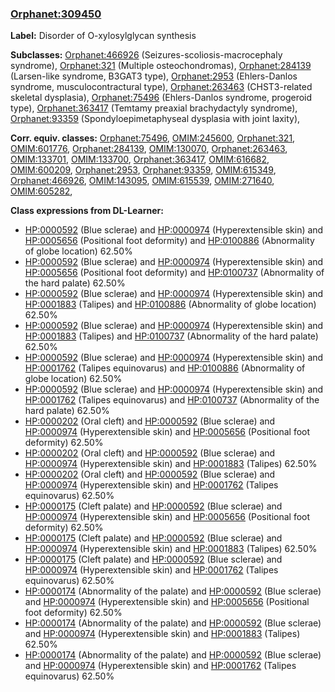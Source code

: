 
### [Orphanet:309450](http://www.orpha.net/ORDO/Orphanet_309450)
**Label:** Disorder of O-xylosylglycan synthesis

**Subclasses:** [Orphanet:466926](http://www.orpha.net/ORDO/Orphanet_466926) (Seizures-scoliosis-macrocephaly syndrome), [Orphanet:321](http://www.orpha.net/ORDO/Orphanet_321) (Multiple osteochondromas), [Orphanet:284139](http://www.orpha.net/ORDO/Orphanet_284139) (Larsen-like syndrome, B3GAT3 type), [Orphanet:2953](http://www.orpha.net/ORDO/Orphanet_2953) (Ehlers-Danlos syndrome, musculocontractural type), [Orphanet:263463](http://www.orpha.net/ORDO/Orphanet_263463) (CHST3-related skeletal dysplasia), [Orphanet:75496](http://www.orpha.net/ORDO/Orphanet_75496) (Ehlers-Danlos syndrome, progeroid type), [Orphanet:363417](http://www.orpha.net/ORDO/Orphanet_363417) (Temtamy preaxial brachydactyly syndrome), [Orphanet:93359](http://www.orpha.net/ORDO/Orphanet_93359) (Spondyloepimetaphyseal dysplasia with joint laxity), 

**Corr. equiv. classes:** [Orphanet:75496](http://www.orpha.net/ORDO/Orphanet_75496), [OMIM:245600](http://purl.obolibrary.org/obo/OMIM_245600), [Orphanet:321](http://www.orpha.net/ORDO/Orphanet_321), [OMIM:601776](http://purl.obolibrary.org/obo/OMIM_601776), [Orphanet:284139](http://www.orpha.net/ORDO/Orphanet_284139), [OMIM:130070](http://purl.obolibrary.org/obo/OMIM_130070), [Orphanet:263463](http://www.orpha.net/ORDO/Orphanet_263463), [OMIM:133701](http://purl.obolibrary.org/obo/OMIM_133701), [OMIM:133700](http://purl.obolibrary.org/obo/OMIM_133700), [Orphanet:363417](http://www.orpha.net/ORDO/Orphanet_363417), [OMIM:616682](http://purl.obolibrary.org/obo/OMIM_616682), [OMIM:600209](http://purl.obolibrary.org/obo/OMIM_600209), [Orphanet:2953](http://www.orpha.net/ORDO/Orphanet_2953), [Orphanet:93359](http://www.orpha.net/ORDO/Orphanet_93359), [OMIM:615349](http://purl.obolibrary.org/obo/OMIM_615349), [Orphanet:466926](http://www.orpha.net/ORDO/Orphanet_466926), [OMIM:143095](http://purl.obolibrary.org/obo/OMIM_143095), [OMIM:615539](http://purl.obolibrary.org/obo/OMIM_615539), [OMIM:271640](http://purl.obolibrary.org/obo/OMIM_271640), [OMIM:605282](http://purl.obolibrary.org/obo/OMIM_605282), 

**Class expressions from DL-Learner:**

- [HP:0000592](http://purl.obolibrary.org/obo/HP_0000592) (Blue sclerae) and [HP:0000974](http://purl.obolibrary.org/obo/HP_0000974) (Hyperextensible skin) and [HP:0005656](http://purl.obolibrary.org/obo/HP_0005656) (Positional foot deformity) and [HP:0100886](http://purl.obolibrary.org/obo/HP_0100886) (Abnormality of globe location) 62.50%
- [HP:0000592](http://purl.obolibrary.org/obo/HP_0000592) (Blue sclerae) and [HP:0000974](http://purl.obolibrary.org/obo/HP_0000974) (Hyperextensible skin) and [HP:0005656](http://purl.obolibrary.org/obo/HP_0005656) (Positional foot deformity) and [HP:0100737](http://purl.obolibrary.org/obo/HP_0100737) (Abnormality of the hard palate) 62.50%
- [HP:0000592](http://purl.obolibrary.org/obo/HP_0000592) (Blue sclerae) and [HP:0000974](http://purl.obolibrary.org/obo/HP_0000974) (Hyperextensible skin) and [HP:0001883](http://purl.obolibrary.org/obo/HP_0001883) (Talipes) and [HP:0100886](http://purl.obolibrary.org/obo/HP_0100886) (Abnormality of globe location) 62.50%
- [HP:0000592](http://purl.obolibrary.org/obo/HP_0000592) (Blue sclerae) and [HP:0000974](http://purl.obolibrary.org/obo/HP_0000974) (Hyperextensible skin) and [HP:0001883](http://purl.obolibrary.org/obo/HP_0001883) (Talipes) and [HP:0100737](http://purl.obolibrary.org/obo/HP_0100737) (Abnormality of the hard palate) 62.50%
- [HP:0000592](http://purl.obolibrary.org/obo/HP_0000592) (Blue sclerae) and [HP:0000974](http://purl.obolibrary.org/obo/HP_0000974) (Hyperextensible skin) and [HP:0001762](http://purl.obolibrary.org/obo/HP_0001762) (Talipes equinovarus) and [HP:0100886](http://purl.obolibrary.org/obo/HP_0100886) (Abnormality of globe location) 62.50%
- [HP:0000592](http://purl.obolibrary.org/obo/HP_0000592) (Blue sclerae) and [HP:0000974](http://purl.obolibrary.org/obo/HP_0000974) (Hyperextensible skin) and [HP:0001762](http://purl.obolibrary.org/obo/HP_0001762) (Talipes equinovarus) and [HP:0100737](http://purl.obolibrary.org/obo/HP_0100737) (Abnormality of the hard palate) 62.50%
- [HP:0000202](http://purl.obolibrary.org/obo/HP_0000202) (Oral cleft) and [HP:0000592](http://purl.obolibrary.org/obo/HP_0000592) (Blue sclerae) and [HP:0000974](http://purl.obolibrary.org/obo/HP_0000974) (Hyperextensible skin) and [HP:0005656](http://purl.obolibrary.org/obo/HP_0005656) (Positional foot deformity) 62.50%
- [HP:0000202](http://purl.obolibrary.org/obo/HP_0000202) (Oral cleft) and [HP:0000592](http://purl.obolibrary.org/obo/HP_0000592) (Blue sclerae) and [HP:0000974](http://purl.obolibrary.org/obo/HP_0000974) (Hyperextensible skin) and [HP:0001883](http://purl.obolibrary.org/obo/HP_0001883) (Talipes) 62.50%
- [HP:0000202](http://purl.obolibrary.org/obo/HP_0000202) (Oral cleft) and [HP:0000592](http://purl.obolibrary.org/obo/HP_0000592) (Blue sclerae) and [HP:0000974](http://purl.obolibrary.org/obo/HP_0000974) (Hyperextensible skin) and [HP:0001762](http://purl.obolibrary.org/obo/HP_0001762) (Talipes equinovarus) 62.50%
- [HP:0000175](http://purl.obolibrary.org/obo/HP_0000175) (Cleft palate) and [HP:0000592](http://purl.obolibrary.org/obo/HP_0000592) (Blue sclerae) and [HP:0000974](http://purl.obolibrary.org/obo/HP_0000974) (Hyperextensible skin) and [HP:0005656](http://purl.obolibrary.org/obo/HP_0005656) (Positional foot deformity) 62.50%
- [HP:0000175](http://purl.obolibrary.org/obo/HP_0000175) (Cleft palate) and [HP:0000592](http://purl.obolibrary.org/obo/HP_0000592) (Blue sclerae) and [HP:0000974](http://purl.obolibrary.org/obo/HP_0000974) (Hyperextensible skin) and [HP:0001883](http://purl.obolibrary.org/obo/HP_0001883) (Talipes) 62.50%
- [HP:0000175](http://purl.obolibrary.org/obo/HP_0000175) (Cleft palate) and [HP:0000592](http://purl.obolibrary.org/obo/HP_0000592) (Blue sclerae) and [HP:0000974](http://purl.obolibrary.org/obo/HP_0000974) (Hyperextensible skin) and [HP:0001762](http://purl.obolibrary.org/obo/HP_0001762) (Talipes equinovarus) 62.50%
- [HP:0000174](http://purl.obolibrary.org/obo/HP_0000174) (Abnormality of the palate) and [HP:0000592](http://purl.obolibrary.org/obo/HP_0000592) (Blue sclerae) and [HP:0000974](http://purl.obolibrary.org/obo/HP_0000974) (Hyperextensible skin) and [HP:0005656](http://purl.obolibrary.org/obo/HP_0005656) (Positional foot deformity) 62.50%
- [HP:0000174](http://purl.obolibrary.org/obo/HP_0000174) (Abnormality of the palate) and [HP:0000592](http://purl.obolibrary.org/obo/HP_0000592) (Blue sclerae) and [HP:0000974](http://purl.obolibrary.org/obo/HP_0000974) (Hyperextensible skin) and [HP:0001883](http://purl.obolibrary.org/obo/HP_0001883) (Talipes) 62.50%
- [HP:0000174](http://purl.obolibrary.org/obo/HP_0000174) (Abnormality of the palate) and [HP:0000592](http://purl.obolibrary.org/obo/HP_0000592) (Blue sclerae) and [HP:0000974](http://purl.obolibrary.org/obo/HP_0000974) (Hyperextensible skin) and [HP:0001762](http://purl.obolibrary.org/obo/HP_0001762) (Talipes equinovarus) 62.50%


